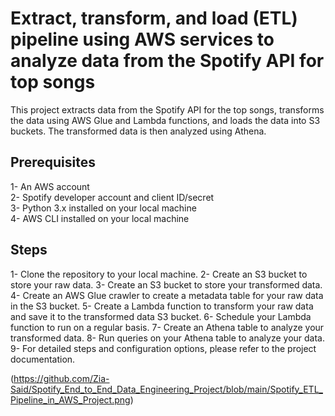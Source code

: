 # Extract, transform, and load (ETL) pipeline using AWS services to analyze data from the Spotify API for top songs

This project extracts data from the Spotify API for the top songs, transforms the data using AWS Glue and Lambda functions, and loads the data into S3 buckets. The transformed data is then analyzed using Athena.

## Prerequisites

1- An AWS account\
2- Spotify developer account and client ID/secret\
3- Python 3.x installed on your local machine\
4- AWS CLI installed on your local machine


## Steps
1- Clone the repository to your local machine.
2- Create an S3 bucket to store your raw data.
3- Create an S3 bucket to store your transformed data.
4- Create an AWS Glue crawler to create a metadata table for your raw data in the S3 bucket.
5- Create a Lambda function to transform your raw data and save it to the transformed data S3 bucket.
6- Schedule your Lambda function to run on a regular basis.
7- Create an Athena table to analyze your transformed data.
8- Run queries on your Athena table to analyze your data.
9- For detailed steps and configuration options, please refer to the project documentation.


(<https://github.com/Zia-Said/Spotify_End_to_End_Data_Engineering_Project/blob/main/Spotify_ETL_Pipeline_in_AWS_Project.png>)
